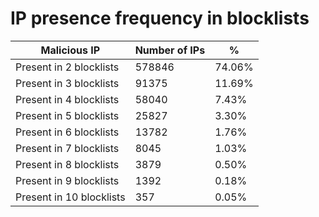 # IP presence frequency in blocklists
| Malicious IP | Number of IPs | % |
|----|----|----|
| Present in 2 blocklists | 578846 | 74.06% |
| Present in 3 blocklists | 91375 | 11.69% |
| Present in 4 blocklists | 58040 | 7.43% |
| Present in 5 blocklists | 25827 | 3.30% |
| Present in 6 blocklists | 13782 | 1.76% |
| Present in 7 blocklists | 8045 | 1.03% |
| Present in 8 blocklists | 3879 | 0.50% |
| Present in 9 blocklists | 1392 | 0.18% |
| Present in 10 blocklists | 357 | 0.05% |
